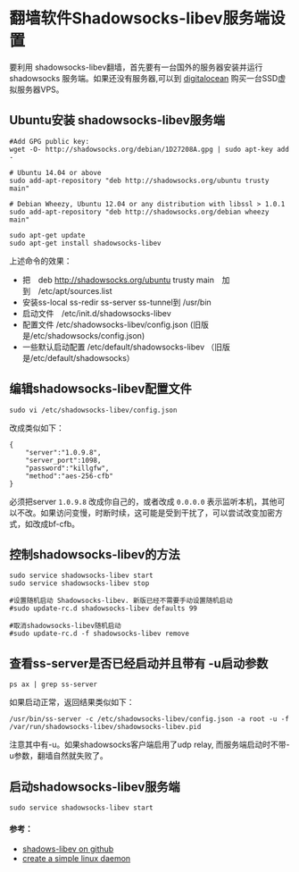 # 翻墙软件Shadowsocks-libev服务端设置

要利用 shadowsocks-libev翻墙，首先要有一台国外的服务器安装并运行shadowsocks 服务端。如果还没有服务器,可以到 [digitalocean](https://m.do.co/c/89497bd485e0) 购买一台SSD虚拟服务器VPS。


## Ubuntu安装 shadowsocks-libev服务端

	#Add GPG public key:
	wget -O- http://shadowsocks.org/debian/1D27208A.gpg | sudo apt-key add -

	# Ubuntu 14.04 or above
	sudo add-apt-repository "deb http://shadowsocks.org/ubuntu trusty main"
	
	# Debian Wheezy, Ubuntu 12.04 or any distribution with libssl > 1.0.1
	sudo add-apt-repository "deb http://shadowsocks.org/debian wheezy main"
	
	sudo apt-get update
	sudo apt-get install shadowsocks-libev

上述命令的效果：
- 把　deb http://shadowsocks.org/ubuntu trusty main　加到　/etc/apt/sources.list
- 安装ss-local ss-redir ss-server ss-tunnel到 /usr/bin
- 启动文件　/etc/init.d/shadowsocks-libev
- 配置文件 /etc/shadowsocks-libev/config.json (旧版是/etc/shadowsocks/config.json)
- 一些默认启动配置 /etc/default/shadowsocks-libev （旧版是/etc/default/shadowsocks）

## 编辑shadowsocks-libev配置文件
	sudo vi /etc/shadowsocks-libev/config.json
	
改成类似如下：	

	{
		"server":"1.0.9.8",
		"server_port":1098,
		"password":"killgfw",
		"method":"aes-256-cfb"		
	}

必须把server `1.0.9.8` 改成你自己的，或者改成 `0.0.0.0` 表示监听本机，其他可以不改。如果访问变慢，时断时续，这可能是受到干扰了，可以尝试改变加密方式，如改成bf-cfb。

## 控制shadowsocks-libev的方法
	sudo service shadowsocks-libev start
	sudo service shadowsocks-libev stop
	
	#设置随机启动 Shadowsocks-libev. 新版已经不需要手动设置随机启动
	#sudo update-rc.d shadowsocks-libev defaults 99
	
	#取消shadowsocks-libev随机启动	
	#sudo update-rc.d -f shadowsocks-libev remove	

## 查看ss-server是否已经启动并且带有 -u启动参数
	ps ax | grep ss-server
	
如果启动正常，返回结果类似如下：
	
	/usr/bin/ss-server -c /etc/shadowsocks-libev/config.json -a root -u -f /var/run/shadowsocks-libev/shadowsocks-libev.pid
	
注意其中有-u。如果shadowsocks客户端启用了udp relay, 而服务端启动时不带-u参数，翻墙自然就失败了。


## 启动shadowsocks-libev服务端
	sudo service shadowsocks-libev start
	

#### 参考：
- [shadows-libev on github](https://github.com/shadowsocks/shadowsocks-libev)
- [create a simple linux daemon](http://xiaoxia.org/2011/11/15/create-a-simple-linux-daemon/)
